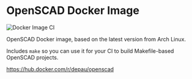 # OpenSCAD Docker Image

![Docker Image CI](https://github.com/tradfree-mod/openscad-docker/workflows/Docker%20Image%20CI/badge.svg)

OpenSCAD Docker image, based on the latest version from Arch Linux.

Includes `make` so you can use it for your CI to build Makefile-based OpenSCAD projects.

https://hub.docker.com/r/depau/openscad
